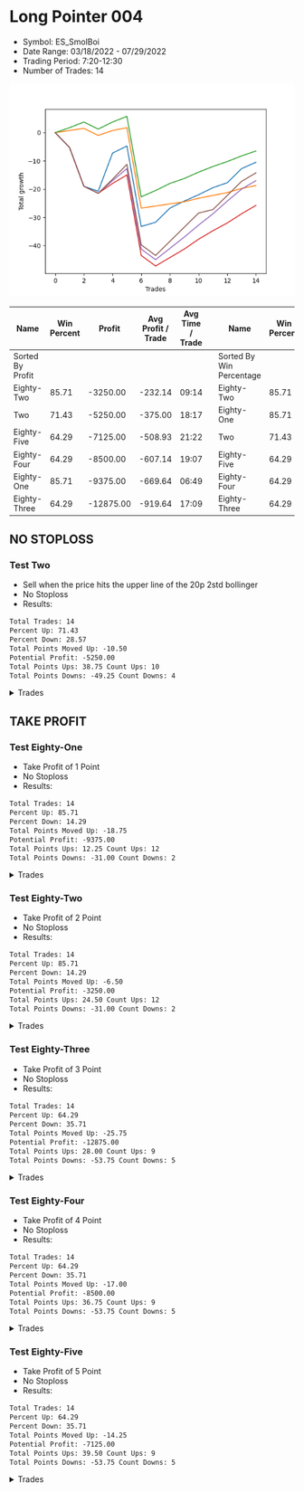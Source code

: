 # Long Pointer 004 
- Symbol: ES_SmolBoi
- Date Range: 03/18/2022 - 07/29/2022
- Trading Period: 7:20-12:30
- Number of Trades: 14

![Plot](LongPointer004ES_SmolBoi.png)

| Name | Win Percent | Profit | Avg Profit / Trade | Avg Time / Trade |      | Name | Win Percent | Profit | Avg Profit / Trade | Avg Time / Trade |
| ---- | ----------- | ------ | ------------------ | ---------------- | ---- | ---- | ----------- | ------ | ------------------ | ---------------- |
| Sorted By <br> Profit | | | | | | Sorted By <br> Win Percentage ||||
| Eighty-Two | 85.71 | -3250.00 | -232.14 | 09:14 |     | Eighty-Two | 85.71 | -3250.00 | -232.14 | 09:14 |
| Two | 71.43 | -5250.00 | -375.00 | 18:17 |     | Eighty-One | 85.71 | -9375.00 | -669.64 | 06:49 |
| Eighty-Five | 64.29 | -7125.00 | -508.93 | 21:22 |     | Two | 71.43 | -5250.00 | -375.00 | 18:17 |
| Eighty-Four | 64.29 | -8500.00 | -607.14 | 19:07 |     | Eighty-Five | 64.29 | -7125.00 | -508.93 | 21:22 |
| Eighty-One | 85.71 | -9375.00 | -669.64 | 06:49 |     | Eighty-Four | 64.29 | -8500.00 | -607.14 | 19:07 |
| Eighty-Three | 64.29 | -12875.00 | -919.64 | 17:09 |     | Eighty-Three | 64.29 | -12875.00 | -919.64 | 17:09 |

## NO STOPLOSS

### Test Two
* Sell when the price hits the upper line of the 20p 2std bollinger
* No Stoploss
* Results:
```
Total Trades: 14
Percent Up: 71.43
Percent Down: 28.57
Total Points Moved Up: -10.50
Potential Profit: -5250.00
Total Points Ups: 38.75 Count Ups: 10
Total Points Downs: -49.25 Count Downs: 4
```

<details><summary>Trades</summary>

<code>In: 2022-03-22 11:11:00		Out: 2022-03-22 11:40:55		Total Position Time: 29:55		Total Move Up: -5.25		Total to Date: -5.25</code> <br />
<code>In: 2022-03-28 08:11:00		Out: 2022-03-28 08:40:55		Total Position Time: 29:55		Total Move Up: -13.75		Total to Date: -19.00</code> <br />
<code>In: 2022-04-12 07:47:00		Out: 2022-04-12 08:15:45		Total Position Time: 28:45		Total Move Up: -1.75		Total to Date: -20.75</code> <br />
<code>In: 2022-05-19 10:19:00		Out: 2022-05-19 10:44:05		Total Position Time: 25:05		Total Move Up: 13.50		Total to Date: -7.25</code> <br />
<code>In: 2022-05-26 10:32:00		Out: 2022-05-26 10:46:25		Total Position Time: 14:25		Total Move Up: 2.50		Total to Date: -4.75</code> <br />
<code>In: 2022-05-31 11:31:00		Out: 2022-05-31 12:00:55		Total Position Time: 29:55		Total Move Up: -28.50		Total to Date: -33.25</code> <br />
<code>In: 2022-06-22 11:46:00		Out: 2022-06-22 12:04:10		Total Position Time: 18:10		Total Move Up: 1.50		Total to Date: -31.75</code> <br />
<code>In: 2022-06-22 11:55:00		Out: 2022-06-22 12:04:10		Total Position Time: 09:10		Total Move Up: 5.00		Total to Date: -26.75</code> <br />
<code>In: 2022-07-05 09:53:00		Out: 2022-07-05 10:04:15		Total Position Time: 11:15		Total Move Up: 2.50		Total to Date: -24.25</code> <br />
<code>In: 2022-07-07 08:35:00		Out: 2022-07-07 08:43:45		Total Position Time: 08:45		Total Move Up: 2.25		Total to Date: -22.00</code> <br />
<code>In: 2022-07-15 11:08:00		Out: 2022-07-15 11:14:55		Total Position Time: 06:55		Total Move Up: 2.50		Total to Date: -19.50</code> <br />
<code>In: 2022-07-19 10:25:00		Out: 2022-07-19 10:33:50		Total Position Time: 08:50		Total Move Up: 1.75		Total to Date: -17.75</code> <br />
<code>In: 2022-07-21 10:57:00		Out: 2022-07-21 11:06:55		Total Position Time: 09:55		Total Move Up: 5.00		Total to Date: -12.75</code> <br />
<code>In: 2022-07-28 11:11:00		Out: 2022-07-28 11:36:05		Total Position Time: 25:05		Total Move Up: 2.25		Total to Date: -10.50</code> <br />


</details>

## TAKE PROFIT

### Test Eighty-One
* Take Profit of 1 Point
* No Stoploss
* Results:
```
Total Trades: 14
Percent Up: 85.71
Percent Down: 14.29
Total Points Moved Up: -18.75
Potential Profit: -9375.00
Total Points Ups: 12.25 Count Ups: 12
Total Points Downs: -31.00 Count Downs: 2
```

<details><summary>Trades</summary>

<code>In: 2022-03-22 11:11:00		Out: 2022-03-22 11:11:50		Total Position Time: 00:50		Total Move Up: 0.75		Total to Date: 0.75</code> <br />
<code>In: 2022-03-28 08:11:00		Out: 2022-03-28 08:11:10		Total Position Time: 00:10		Total Move Up: 0.75		Total to Date: 1.50</code> <br />
<code>In: 2022-04-12 07:47:00		Out: 2022-04-12 08:16:55		Total Position Time: 29:55		Total Move Up: -2.50		Total to Date: -1.00</code> <br />
<code>In: 2022-05-19 10:19:00		Out: 2022-05-19 10:19:20		Total Position Time: 00:20		Total Move Up: 1.75		Total to Date: 0.75</code> <br />
<code>In: 2022-05-26 10:32:00		Out: 2022-05-26 10:33:15		Total Position Time: 01:15		Total Move Up: 1.00		Total to Date: 1.75</code> <br />
<code>In: 2022-05-31 11:31:00		Out: 2022-05-31 12:00:55		Total Position Time: 29:55		Total Move Up: -28.50		Total to Date: -26.75</code> <br />
<code>In: 2022-06-22 11:46:00		Out: 2022-06-22 11:56:25		Total Position Time: 10:25		Total Move Up: 0.75		Total to Date: -26.00</code> <br />
<code>In: 2022-06-22 11:55:00		Out: 2022-06-22 11:55:15		Total Position Time: 00:15		Total Move Up: 0.75		Total to Date: -25.25</code> <br />
<code>In: 2022-07-05 09:53:00		Out: 2022-07-05 10:01:45		Total Position Time: 08:45		Total Move Up: 0.75		Total to Date: -24.50</code> <br />
<code>In: 2022-07-07 08:35:00		Out: 2022-07-07 08:39:05		Total Position Time: 04:05		Total Move Up: 1.25		Total to Date: -23.25</code> <br />
<code>In: 2022-07-15 11:08:00		Out: 2022-07-15 11:10:05		Total Position Time: 02:05		Total Move Up: 1.00		Total to Date: -22.25</code> <br />
<code>In: 2022-07-19 10:25:00		Out: 2022-07-19 10:26:45		Total Position Time: 01:45		Total Move Up: 1.00		Total to Date: -21.25</code> <br />
<code>In: 2022-07-21 10:57:00		Out: 2022-07-21 10:57:15		Total Position Time: 00:15		Total Move Up: 1.50		Total to Date: -19.75</code> <br />
<code>In: 2022-07-28 11:11:00		Out: 2022-07-28 11:16:35		Total Position Time: 05:35		Total Move Up: 1.00		Total to Date: -18.75</code> <br />


</details>

### Test Eighty-Two
* Take Profit of 2 Point
* No Stoploss
* Results:
```
Total Trades: 14
Percent Up: 85.71
Percent Down: 14.29
Total Points Moved Up: -6.50
Potential Profit: -3250.00
Total Points Ups: 24.50 Count Ups: 12
Total Points Downs: -31.00 Count Downs: 2
```

<details><summary>Trades</summary>

<code>In: 2022-03-22 11:11:00		Out: 2022-03-22 11:18:30		Total Position Time: 07:30		Total Move Up: 1.75		Total to Date: 1.75</code> <br />
<code>In: 2022-03-28 08:11:00		Out: 2022-03-28 08:11:40		Total Position Time: 00:40		Total Move Up: 2.00		Total to Date: 3.75</code> <br />
<code>In: 2022-04-12 07:47:00		Out: 2022-04-12 08:16:55		Total Position Time: 29:55		Total Move Up: -2.50		Total to Date: 1.25</code> <br />
<code>In: 2022-05-19 10:19:00		Out: 2022-05-19 10:19:30		Total Position Time: 00:30		Total Move Up: 2.50		Total to Date: 3.75</code> <br />
<code>In: 2022-05-26 10:32:00		Out: 2022-05-26 10:34:00		Total Position Time: 02:00		Total Move Up: 2.00		Total to Date: 5.75</code> <br />
<code>In: 2022-05-31 11:31:00		Out: 2022-05-31 12:00:55		Total Position Time: 29:55		Total Move Up: -28.50		Total to Date: -22.75</code> <br />
<code>In: 2022-06-22 11:46:00		Out: 2022-06-22 12:04:20		Total Position Time: 18:20		Total Move Up: 2.25		Total to Date: -20.50</code> <br />
<code>In: 2022-06-22 11:55:00		Out: 2022-06-22 11:56:05		Total Position Time: 01:05		Total Move Up: 2.50		Total to Date: -18.00</code> <br />
<code>In: 2022-07-05 09:53:00		Out: 2022-07-05 10:03:15		Total Position Time: 10:15		Total Move Up: 1.75		Total to Date: -16.25</code> <br />
<code>In: 2022-07-07 08:35:00		Out: 2022-07-07 08:43:45		Total Position Time: 08:45		Total Move Up: 2.25		Total to Date: -14.00</code> <br />
<code>In: 2022-07-15 11:08:00		Out: 2022-07-15 11:10:25		Total Position Time: 02:25		Total Move Up: 2.00		Total to Date: -12.00</code> <br />
<code>In: 2022-07-19 10:25:00		Out: 2022-07-19 10:33:50		Total Position Time: 08:50		Total Move Up: 1.75		Total to Date: -10.25</code> <br />
<code>In: 2022-07-21 10:57:00		Out: 2022-07-21 10:59:45		Total Position Time: 02:45		Total Move Up: 2.00		Total to Date: -8.25</code> <br />
<code>In: 2022-07-28 11:11:00		Out: 2022-07-28 11:17:30		Total Position Time: 06:30		Total Move Up: 1.75		Total to Date: -6.50</code> <br />


</details>

### Test Eighty-Three
* Take Profit of 3 Point
* No Stoploss
* Results:
```
Total Trades: 14
Percent Up: 64.29
Percent Down: 35.71
Total Points Moved Up: -25.75
Potential Profit: -12875.00
Total Points Ups: 28.00 Count Ups: 9
Total Points Downs: -53.75 Count Downs: 5
```

<details><summary>Trades</summary>

<code>In: 2022-03-22 11:11:00		Out: 2022-03-22 11:40:55		Total Position Time: 29:55		Total Move Up: -5.25		Total to Date: -5.25</code> <br />
<code>In: 2022-03-28 08:11:00		Out: 2022-03-28 08:40:55		Total Position Time: 29:55		Total Move Up: -13.75		Total to Date: -19.00</code> <br />
<code>In: 2022-04-12 07:47:00		Out: 2022-04-12 08:16:55		Total Position Time: 29:55		Total Move Up: -2.50		Total to Date: -21.50</code> <br />
<code>In: 2022-05-19 10:19:00		Out: 2022-05-19 10:20:00		Total Position Time: 01:00		Total Move Up: 3.50		Total to Date: -18.00</code> <br />
<code>In: 2022-05-26 10:32:00		Out: 2022-05-26 10:48:40		Total Position Time: 16:40		Total Move Up: 3.00		Total to Date: -15.00</code> <br />
<code>In: 2022-05-31 11:31:00		Out: 2022-05-31 12:00:55		Total Position Time: 29:55		Total Move Up: -28.50		Total to Date: -43.50</code> <br />
<code>In: 2022-06-22 11:46:00		Out: 2022-06-22 12:15:55		Total Position Time: 29:55		Total Move Up: -3.75		Total to Date: -47.25</code> <br />
<code>In: 2022-06-22 11:55:00		Out: 2022-06-22 11:56:10		Total Position Time: 01:10		Total Move Up: 3.00		Total to Date: -44.25</code> <br />
<code>In: 2022-07-05 09:53:00		Out: 2022-07-05 10:04:30		Total Position Time: 11:30		Total Move Up: 3.00		Total to Date: -41.25</code> <br />
<code>In: 2022-07-07 08:35:00		Out: 2022-07-07 08:44:05		Total Position Time: 09:05		Total Move Up: 3.50		Total to Date: -37.75</code> <br />
<code>In: 2022-07-15 11:08:00		Out: 2022-07-15 11:15:15		Total Position Time: 07:15		Total Move Up: 3.00		Total to Date: -34.75</code> <br />
<code>In: 2022-07-19 10:25:00		Out: 2022-07-19 10:34:45		Total Position Time: 09:45		Total Move Up: 2.75		Total to Date: -32.00</code> <br />
<code>In: 2022-07-21 10:57:00		Out: 2022-07-21 11:01:30		Total Position Time: 04:30		Total Move Up: 3.25		Total to Date: -28.75</code> <br />
<code>In: 2022-07-28 11:11:00		Out: 2022-07-28 11:40:40		Total Position Time: 29:40		Total Move Up: 3.00		Total to Date: -25.75</code> <br />


</details>

### Test Eighty-Four
* Take Profit of 4 Point
* No Stoploss
* Results:
```
Total Trades: 14
Percent Up: 64.29
Percent Down: 35.71
Total Points Moved Up: -17.00
Potential Profit: -8500.00
Total Points Ups: 36.75 Count Ups: 9
Total Points Downs: -53.75 Count Downs: 5
```

<details><summary>Trades</summary>

<code>In: 2022-03-22 11:11:00		Out: 2022-03-22 11:40:55		Total Position Time: 29:55		Total Move Up: -5.25		Total to Date: -5.25</code> <br />
<code>In: 2022-03-28 08:11:00		Out: 2022-03-28 08:40:55		Total Position Time: 29:55		Total Move Up: -13.75		Total to Date: -19.00</code> <br />
<code>In: 2022-04-12 07:47:00		Out: 2022-04-12 08:16:55		Total Position Time: 29:55		Total Move Up: -2.50		Total to Date: -21.50</code> <br />
<code>In: 2022-05-19 10:19:00		Out: 2022-05-19 10:21:15		Total Position Time: 02:15		Total Move Up: 4.50		Total to Date: -17.00</code> <br />
<code>In: 2022-05-26 10:32:00		Out: 2022-05-26 10:58:25		Total Position Time: 26:25		Total Move Up: 4.25		Total to Date: -12.75</code> <br />
<code>In: 2022-05-31 11:31:00		Out: 2022-05-31 12:00:55		Total Position Time: 29:55		Total Move Up: -28.50		Total to Date: -41.25</code> <br />
<code>In: 2022-06-22 11:46:00		Out: 2022-06-22 12:15:55		Total Position Time: 29:55		Total Move Up: -3.75		Total to Date: -45.00</code> <br />
<code>In: 2022-06-22 11:55:00		Out: 2022-06-22 11:56:20		Total Position Time: 01:20		Total Move Up: 4.00		Total to Date: -41.00</code> <br />
<code>In: 2022-07-05 09:53:00		Out: 2022-07-05 10:04:45		Total Position Time: 11:45		Total Move Up: 4.00		Total to Date: -37.00</code> <br />
<code>In: 2022-07-07 08:35:00		Out: 2022-07-07 08:48:15		Total Position Time: 13:15		Total Move Up: 4.25		Total to Date: -32.75</code> <br />
<code>In: 2022-07-15 11:08:00		Out: 2022-07-15 11:19:10		Total Position Time: 11:10		Total Move Up: 4.00		Total to Date: -28.75</code> <br />
<code>In: 2022-07-19 10:25:00		Out: 2022-07-19 10:37:35		Total Position Time: 12:35		Total Move Up: 4.50		Total to Date: -24.25</code> <br />
<code>In: 2022-07-21 10:57:00		Out: 2022-07-21 11:06:35		Total Position Time: 09:35		Total Move Up: 4.25		Total to Date: -20.00</code> <br />
<code>In: 2022-07-28 11:11:00		Out: 2022-07-28 11:40:55		Total Position Time: 29:55		Total Move Up: 3.00		Total to Date: -17.00</code> <br />


</details>

### Test Eighty-Five
* Take Profit of 5 Point
* No Stoploss
* Results:
```
Total Trades: 14
Percent Up: 64.29
Percent Down: 35.71
Total Points Moved Up: -14.25
Potential Profit: -7125.00
Total Points Ups: 39.50 Count Ups: 9
Total Points Downs: -53.75 Count Downs: 5
```

<details><summary>Trades</summary>

<code>In: 2022-03-22 11:11:00		Out: 2022-03-22 11:40:55		Total Position Time: 29:55		Total Move Up: -5.25		Total to Date: -5.25</code> <br />
<code>In: 2022-03-28 08:11:00		Out: 2022-03-28 08:40:55		Total Position Time: 29:55		Total Move Up: -13.75		Total to Date: -19.00</code> <br />
<code>In: 2022-04-12 07:47:00		Out: 2022-04-12 08:16:55		Total Position Time: 29:55		Total Move Up: -2.50		Total to Date: -21.50</code> <br />
<code>In: 2022-05-19 10:19:00		Out: 2022-05-19 10:21:35		Total Position Time: 02:35		Total Move Up: 5.00		Total to Date: -16.50</code> <br />
<code>In: 2022-05-26 10:32:00		Out: 2022-05-26 10:59:20		Total Position Time: 27:20		Total Move Up: 5.25		Total to Date: -11.25</code> <br />
<code>In: 2022-05-31 11:31:00		Out: 2022-05-31 12:00:55		Total Position Time: 29:55		Total Move Up: -28.50		Total to Date: -39.75</code> <br />
<code>In: 2022-06-22 11:46:00		Out: 2022-06-22 12:15:55		Total Position Time: 29:55		Total Move Up: -3.75		Total to Date: -43.50</code> <br />
<code>In: 2022-06-22 11:55:00		Out: 2022-06-22 12:04:10		Total Position Time: 09:10		Total Move Up: 5.00		Total to Date: -38.50</code> <br />
<code>In: 2022-07-05 09:53:00		Out: 2022-07-05 10:04:50		Total Position Time: 11:50		Total Move Up: 5.00		Total to Date: -33.50</code> <br />
<code>In: 2022-07-07 08:35:00		Out: 2022-07-07 08:51:00		Total Position Time: 16:00		Total Move Up: 5.00		Total to Date: -28.50</code> <br />
<code>In: 2022-07-15 11:08:00		Out: 2022-07-15 11:37:55		Total Position Time: 29:55		Total Move Up: 1.25		Total to Date: -27.25</code> <br />
<code>In: 2022-07-19 10:25:00		Out: 2022-07-19 10:38:00		Total Position Time: 13:00		Total Move Up: 5.00		Total to Date: -22.25</code> <br />
<code>In: 2022-07-21 10:57:00		Out: 2022-07-21 11:06:50		Total Position Time: 09:50		Total Move Up: 5.00		Total to Date: -17.25</code> <br />
<code>In: 2022-07-28 11:11:00		Out: 2022-07-28 11:40:55		Total Position Time: 29:55		Total Move Up: 3.00		Total to Date: -14.25</code> <br />


</details>